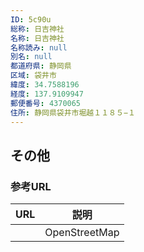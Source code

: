 ```yaml
---
ID: 5c90u
総称: 日吉神社
名称: 日吉神社
名称読み: null
別名: null
都道府県: 静岡県
区域: 袋井市
緯度: 34.7588196
経度: 137.9109947
郵便番号: 4370065
住所: 静岡県袋井市堀越１１８５−１
---
```


## その他

### 参考URL

| URL | 説明          |
| --- | ------------- |
|     | OpenStreetMap |
